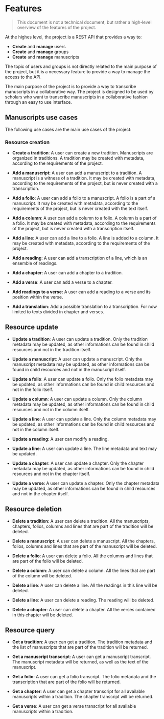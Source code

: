 # Features

> This document is not a technical document, but rather a high-level overview of the features of the project.

At the highes level, the project is a REST API that provides a way to:

- **Create** and **manage** users
- **Create** and **manage** groups
- **Create** and **manage** manuscripts

The topic of users and groups is not directly related to the main purpose of the project, but it is a necessary feature to provide a way to manage the access to the API.

The main purpose of the project is to provide a way to transcribe manuscripts in a collaborative way. The project is designed to be used by scholars who want to transcribe manuscripts in a collaborative fashion through an easy to use interface.

## Manuscripts use cases

The following use cases are the main use cases of the project:

### Resource creation

- **Create a tradition**: A user can create a new tradition. Manuscripts are organized in traditions. A tradition may be created with metadata, according to the requirements of the project.

- **Add a manuscript**: A user can add a manuscript to a tradition. A manuscript is a witness of a tradition. It may be created with metadata, according to the requirements of the project, but is never created with a transcription.

- **Add a folio**: A user can add a folio to a manuscript. A folio is a part of a manuscript. It may be created with metadata, according to the requirements of the project, but is never created with the text itself.

- **Add a column**: A user can add a column to a folio. A column is a part of a folio. It may be created with metadata, according to the requirements of the project, but is never created with a transcription itself.

- **Add a line**: A user can add a line to a folio. A line is added to a column. It may be created with metadata, according to the requirements of the project.

- **Add a reading**: A user can add a transcription of a line, which is an ensemble of readings.  

- **Add a chapter**: A user can add a chapter to a tradition.

- **Add a verse**: A user can add a verse to a chapter.

- **Add readings to a verse**: A user can add a reading to a verse and its position within the verse.

- **Add a translation**: Add a possible translation to a transcription. For now limited to texts divided in chapter and verses.

## Resource update

- **Update a tradition**: A user can update a tradition. Only the tradition metadata may be updated, as other informations can be found in child resources and not in the tradition itself.

- **Update a manuscript**: A user can update a manuscript. Only the manuscript metadata may be updated, as other informations can be found in child resources and not in the manuscript itself.

- **Update a folio**: A user can update a folio. Only the folio metadata may be updated, as other informations can be found in child resources and not in the folio itself.

- **Update a column**: A user can update a column. Only the column metadata may be updated, as other informations can be found in child resources and not in the column itself.

- **Update a line**: A user can update a line. Only the column metadata may be updated, as other informations can be found in child resources and not in the column itself.

- **Update a reading**: A user can modify a reading.

- **Update a line**: A user can update a line. The line metadata and text may be updated.

- **Update a chapter**: A user can update a chapter. Only the chapter metadata may be updated, as other informations can be found in child resources and not in the chapter itself.

- **Update a verse**: A user can update a chapter. Only the chapter metadata may be updated, as other informations can be found in child resources and not in the chapter itself.


## Resource deletion

- **Delete a tradition**: A user can delete a tradition. All the manuscripts, chapters, folios, columns and lines that are part of the tradition will be deleted.

- **Delete a manuscript**: A user can delete a manuscript. All the chapters, folios, columns and lines that are part of the manuscript will be deleted.

- **Delete a folio**: A user can delete a folio. All the columns and lines that are part of the folio will be deleted.

- **Delete a column**: A user can delete a column. All the lines that are part of the column will be deleted.

- **Delete a line**: A user can delete a line. All the readings in this line will be deleted.

- **Delete a line**: A user can delete a reading. The reading will be deleted.

- **Delete a chapter**: A user can delete a chapter. All the verses contained in this chapter will be deleted.

## Resource query

- **Get a tradition**: A user can get a tradition. The tradition metadata and the list of manuscripts that are part of the tradition will be returned.

- **Get a manuscript transcript**: A user can get a manuscript transcript. The manuscript metadata will be returned, as well as the text of the manuscript. 

- **Get a folio**: A user can get a folio transcript. The folio metadata and the transcription that are part of the folio will be returned.

- **Get a chapter**: A user can get a chapter transcript for all available manuscripts within a tradition. The chapter transcript will be returned.

- **Get a verse**: A user can get a verse transcript for all available manuscripts within a tradition.